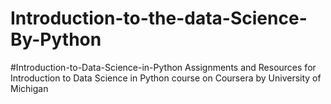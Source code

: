 # Introduction-to-the-data-Science-By-Python
#Introduction-to-Data-Science-in-Python Assignments and Resources for Introduction to Data Science in Python course on Coursera by University of Michigan
